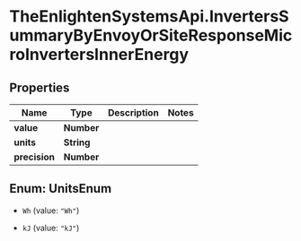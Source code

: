 # TheEnlightenSystemsApi.InvertersSummaryByEnvoyOrSiteResponseMicroInvertersInnerEnergy

## Properties

Name | Type | Description | Notes
------------ | ------------- | ------------- | -------------
**value** | **Number** |  | 
**units** | **String** |  | 
**precision** | **Number** |  | 



## Enum: UnitsEnum


* `Wh` (value: `"Wh"`)

* `kJ` (value: `"kJ"`)




